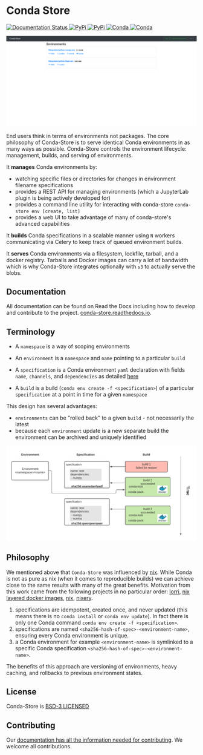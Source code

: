 # Conda Store

<a href="https://conda-store.readthedocs.io/en/latest/">
  <img src="https://readthedocs.org/projects/conda-store/badge/?version=latest" alt="Documentation Status"/>
</a>

<a href="https://pypi.org/project/conda-store-server/">
  <img src="https://img.shields.io/pypi/v/conda-store-server?label=pypi|conda-store-server" alt="PyPi"/>
</a>

<a href="https://pypi.org/project/conda-store/">
  <img src="https://img.shields.io/pypi/v/conda-store-server?label=pypi|conda-store" alt="PyPi"/>
</a>

<a href="https://anaconda.org/conda-forge/conda-store-server">
  <img src="https://img.shields.io/conda/vn/conda-forge/conda-store-server?color=green&label=conda-forge%7Cconda-store-server" alt="Conda"/>
</a>

<a href="https://anaconda.org/conda-forge/conda-store">
  <img src="https://img.shields.io/conda/vn/conda-forge/conda-store?color=green&label=conda-forge%7Cconda-store" alt="Conda"/>
</a>

![Conda-Store UI](docs/_static/images/conda-store-authenticated.png)

End users think in terms of environments not packages. The core
philosophy of Conda-Store is to serve identical Conda environments in
as many ways as possible. Conda-Store controls the environment
lifecycle: management, builds, and serving of environments.

It **manages** Conda environments by:
 - watching specific files or directories for changes in environment filename specifications 
 - provides a REST API for managing environments (which a JupyterLab plugin is being actively developed for)
 - provides a command line utility for interacting with conda-store `conda-store env [create, list]`
 - provides a web UI to take advantage of many of conda-store's advanced capabilities

It **builds** Conda specifications in a scalable manner using `N`
workers communicating via Celery to keep track of queued
environment builds.

It **serves** Conda environments via a filesystem, lockfile, tarball,
and a docker registry. Tarballs and Docker images can carry a lot of
bandwidth which is why Conda-Store integrates optionally with `s3` to
actually serve the blobs.

## Documentation

All documentation can be found on Read the Docs including how to develop
and contribute to the
project. [conda-store.readthedocs.io](https://conda-store.readthedocs.io).

## Terminology

 - A `namespace` is a way of scoping environments

 - An `environment` is a `namespace` and `name` pointing to a particular `build`

 - A `specification` is a Conda environment `yaml` declaration with fields `name`,
   `channels`, and `dependencies` as detailed
   [here](https://docs.conda.io/projects/conda-build/en/latest/resources/package-spec.html)
   
 - A `build` is a build (`conda env create -f <specification>`) of a
   particular `specification` at a point in time for a given `namespace`

This design has several advantages:
 - `environments` can be "rolled back" to a given `build` - not necessarily the latest
 - because each `environment` update is a new separate build the
   environment can be archived and uniquely identified

![Conda-Store terminology](docs/_static/images/conda-store-terminology.png)

## Philosophy

We mentioned above that `Conda-Store` was influenced by
[nix](https://nixos.org/). While Conda is not as pure as nix (when it
comes to reproducible builds) we can achieve close to the same results
with many of the great benefits. Motivation
from this work came from the following projects in no particular
order: [lorri](https://github.com/target/lorri), [nix layered docker
images](https://grahamc.com/blog/nix-and-layered-docker-images),
[nix](https://nixos.org/), [nixery](https://nixery.dev/). 

1. specifications are idempotent, created once, and never updated
   (this means there is no `conda install` or `conda env update`). In
   fact there is only one Conda command `conda env create -f
   <specification>`.
2. specifications are named
   `<sha256-hash-of-spec>-<environment-name>`, ensuring every Conda
   environment is unique.
3. a Conda environment for example `<environment-name>` is symlinked to a
   specific Conda specification
   `<sha256-hash-of-spec>-<environment-name>`.

The benefits of this approach are versioning of environments, heavy
caching, and rollbacks to previous environment states. 

## License

Conda-Store is [BSD-3 LICENSED](./LICENSE)

## Contributing

Our [documentation has all the information needed for
contributing](https://conda-store.readthedocs.io/en/latest/contributing.html). We
welcome all contributions.
